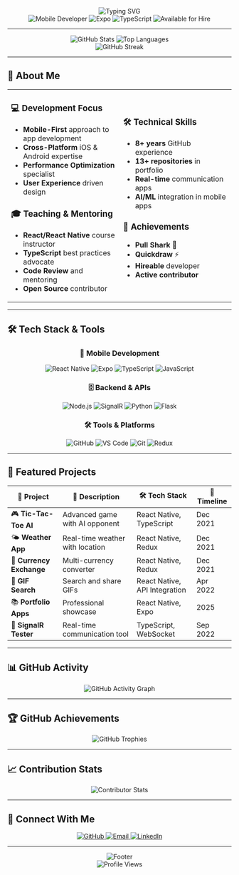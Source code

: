 <div align="center">
  <img src="https://readme-typing-svg.herokuapp.com?font=Fira+Code&pause=1000&color=00D4FF&center=true&vCenter=true&width=435&lines=Hi+there!+I'm+Hossein+Gerami;Mobile+App+Developer;React+Native+%26+Expo+Expert;TypeScript+Enthusiast;Open+Source+Contributor" alt="Typing SVG" />
</div>

<div align="center">
  <img src="https://img.shields.io/badge/Mobile%20Developer-React%20Native-blue?style=for-the-badge&logo=react&logoColor=white" alt="Mobile Developer" />
  <img src="https://img.shields.io/badge/Platform-Expo-000020?style=for-the-badge&logo=expo&logoColor=white" alt="Expo" />
  <img src="https://img.shields.io/badge/Language-TypeScript-007ACC?style=for-the-badge&logo=typescript&logoColor=white" alt="TypeScript" />
  <img src="https://img.shields.io/badge/Status-Available%20for%20Hire-green?style=for-the-badge" alt="Available for Hire" />
</div>

---

<div align="center">
  <img src="https://github-readme-stats.vercel.app/api?username=h-gerami&show_icons=true&theme=tokyonight&hide_border=true&count_private=true&include_all_commits=true" alt="GitHub Stats" />
  <img src="https://github-readme-stats.vercel.app/api/top-langs/?username=h-gerami&layout=compact&theme=tokyonight&hide_border=true&langs_count=8" alt="Top Languages" />
</div>

<div align="center">
  <img src="https://github-readme-streak-stats.herokuapp.com/?user=h-gerami&theme=tokyonight&hide_border=true" alt="GitHub Streak" />
</div>

---

## 🚀 About Me

<table>
<tr>
<td width="50%">

### 💻 **Development Focus**
- **Mobile-First** approach to app development
- **Cross-Platform** iOS & Android expertise
- **Performance Optimization** specialist
- **User Experience** driven design

### 🎓 **Teaching & Mentoring**
- **React/React Native** course instructor
- **TypeScript** best practices advocate
- **Code Review** and mentoring
- **Open Source** contributor

</td>
<td width="50%">

### 🛠️ **Technical Skills**
- **8+ years** GitHub experience
- **13+ repositories** in portfolio
- **Real-time** communication apps
- **AI/ML** integration in mobile apps

### 🌟 **Achievements**
- **Pull Shark** 🦈
- **Quickdraw** ⚡
- **Hireable** developer
- **Active contributor**

</td>
</tr>
</table>

---

## 🛠️ Tech Stack & Tools

<div align="center">

### 📱 **Mobile Development**
<img src="https://img.shields.io/badge/React_Native-20232A?style=for-the-badge&logo=react&logoColor=61DAFB" alt="React Native" />
<img src="https://img.shields.io/badge/Expo-1C1E24?style=for-the-badge&logo=expo&logoColor=white" alt="Expo" />
<img src="https://img.shields.io/badge/TypeScript-007ACC?style=for-the-badge&logo=typescript&logoColor=white" alt="TypeScript" />
<img src="https://img.shields.io/badge/JavaScript-F7DF1E?style=for-the-badge&logo=javascript&logoColor=black" alt="JavaScript" />

### 🗄️ **Backend & APIs**
<img src="https://img.shields.io/badge/Node.js-43853D?style=for-the-badge&logo=node.js&logoColor=white" alt="Node.js" />
<img src="https://img.shields.io/badge/SignalR-00C7B7?style=for-the-badge&logo=microsoft&logoColor=white" alt="SignalR" />
<img src="https://img.shields.io/badge/Python-3776AB?style=for-the-badge&logo=python&logoColor=white" alt="Python" />
<img src="https://img.shields.io/badge/Flask-000000?style=for-the-badge&logo=flask&logoColor=white" alt="Flask" />

### 🛠️ **Tools & Platforms**
<img src="https://img.shields.io/badge/GitHub-100000?style=for-the-badge&logo=github&logoColor=white" alt="GitHub" />
<img src="https://img.shields.io/badge/VS_Code-0078D4?style=for-the-badge&logo=visual%20studio%20code&logoColor=white" alt="VS Code" />
<img src="https://img.shields.io/badge/Git-F05032?style=for-the-badge&logo=git&logoColor=white" alt="Git" />
<img src="https://img.shields.io/badge/Redux-593D88?style=for-the-badge&logo=redux&logoColor=white" alt="Redux" />

</div>

---

## 📱 Featured Projects

<div align="center">

| 🎯 **Project** | 📝 **Description** | 🛠️ **Tech Stack** | 📅 **Timeline** |
|---------------|-------------------|-------------------|-----------------|
| 🎮 **Tic-Tac-Toe AI** | Advanced game with AI opponent | React Native, TypeScript | Dec 2021 |
| 🌤️ **Weather App** | Real-time weather with location | React Native, Redux | Dec 2021 |
| 💱 **Currency Exchange** | Multi-currency converter | React Native, Redux | Dec 2021 |
| 🎨 **GIF Search** | Search and share GIFs | React Native, API Integration | Apr 2022 |
| 📚 **Portfolio Apps** | Professional showcase | React Native, Expo | 2025 |
| 🔌 **SignalR Tester** | Real-time communication tool | TypeScript, WebSocket | Sep 2022 |

</div>

---

## 📊 GitHub Activity

<div align="center">
  <img src="https://github-readme-activity-graph.vercel.app/graph?username=h-gerami&theme=tokyonight&hide_border=true&custom_title=Hossein's%20GitHub%20Activity" alt="GitHub Activity Graph" />
</div>

---

## 🏆 GitHub Achievements

<div align="center">
  <img src="https://github-profile-trophy.vercel.app/?username=h-gerami&theme=tokyonight&no-frame=true&column=7" alt="GitHub Trophies" />
</div>

---

## 📈 Contribution Stats

<div align="center">
  <img src="https://github-contributor-stats.vercel.app/api?username=h-gerami&limit=5&theme=tokyonight&combine_all_yearly_contributions=true" alt="Contributor Stats" />
</div>

---

## 🤝 Connect With Me

<div align="center">
  <a href="https://github.com/h-gerami">
    <img src="https://img.shields.io/badge/GitHub-100000?style=for-the-badge&logo=github&logoColor=white" alt="GitHub" />
  </a>
  <a href="mailto:your-email@example.com">
    <img src="https://img.shields.io/badge/Email-D14836?style=for-the-badge&logo=gmail&logoColor=white" alt="Email" />
  </a>
  <a href="https://linkedin.com/in/your-profile">
    <img src="https://img.shields.io/badge/LinkedIn-0077B5?style=for-the-badge&logo=linkedin&logoColor=white" alt="LinkedIn" />
  </a>
</div>

---

<div align="center">
  <img src="https://capsule-render.vercel.app/api?type=waving&color=gradient&height=100&section=footer&text=Building%20Mobile%20Experiences%20That%20Matter&fontSize=20&fontAlign=50" alt="Footer" />
</div>

<div align="center">
  <img src="https://komarev.com/ghpvc/?username=h-gerami&label=Profile%20views&color=0e75b6&style=flat" alt="Profile Views" />
</div>
